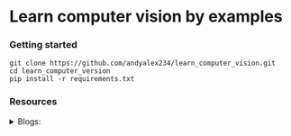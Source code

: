 # Learn computer vision by examples

### Getting started
```
git clone https://github.com/andyalex234/learn_computer_vision.git
cd learn_computer_version
pip install -r requirements.txt
```
### Resources
<details>
<summary>Blogs:</summary>
<ul>
<li> https://towardsdatascience.com/image-segmentation-part-1-9f3db1ac1c50#:~:text=Edge%2Dbased%20segmentation%20relies%20on,the%20gray%20level%20may%20change.</li>
<li> https://datagen.tech/guides/image-annotation/image-segmentation/ </li>
</ul>
</details>

